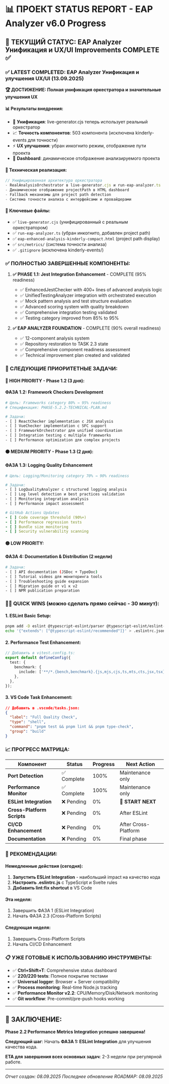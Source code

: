 # 📊 ПРОЕКТ STATUS REPORT - EAP Analyzer v6.0 Progress

## 🎯 **ТЕКУЩИЙ СТАТУС**: EAP Analyzer Унификация и UX/UI Improvements COMPLETE ✅

### ✅ **LATEST COMPLETED: EAP Analyzer Унификация и улучшения UX/UI (13.09.2025)**

**🏆 ДОСТИЖЕНИЕ: Полная унификация оркестратора и значительные улучшения UX**

#### **📊 Результаты внедрения:**

- 🔧 **Унификация**: live-generator.cjs теперь использует реальный оркестратор
- 📈 **Точность компонентов**: 503 компонента (исключена kinderly-events для точности)
- ⚡ **UX улучшения**: убран инкогнито режим, отображение пути проекта
- 🎯 **Dashboard**: динамическое отображение анализируемого проекта

#### **🔬 Техническая реализация:**

```javascript
// Унифицированная архитектура оркестратора
- RealAnalysisOrchestrator в live-generator.cjs и run-eap-analyzer.ts
- Динамическое отображение projectPath в HTML dashboard
- Fallback механизмы для project path detection
- Система точности анализа с интерфейсами и провайдерами
```

#### **📁 Ключевые файлы:**

- ✅ `live-generator.cjs` (унифицированный с реальным оркестратором)
- ✅ `run-eap-analyzer.ts` (убран инкогнито, добавлен project path)
- ✅ `eap-enhanced-analysis-kinderly-compact.html` (project path display)
- ✅ `src/metrics/` (система точности анализа)
- ✅ `.gitignore` (исключена kinderly-events/)

### ✅ **ПОЛНОСТЬЮ ЗАВЕРШЕННЫЕ КОМПОНЕНТЫ:**

1. **✅ PHASE 1.1: Jest Integration Enhancement** - COMPLETE (95% readiness)
   - ✅ EnhancedJestChecker with 400+ lines of advanced analysis logic
   - ✅ UnifiedTestingAnalyzer integration with orchestrated execution
   - ✅ Mock pattern analysis and test structure evaluation
   - ✅ Advanced scoring system with quality breakdown
   - ✅ Comprehensive integration testing validated
   - ✅ Testing category improved from 85% to 95%

2. **✅ EAP ANALYZER FOUNDATION** - COMPLETE (90% overall readiness)
   - ✅ 12-component analysis system
   - ✅ Repository restoration to TASK 2.3 state
   - ✅ Comprehensive component readiness assessment
   - ✅ Technical improvement plan created and validated

### 🚧 **СЛЕДУЮЩИЕ ПРИОРИТЕТНЫЕ ЗАДАЧИ:**

#### **🔴 HIGH PRIORITY - Phase 1.2 (3 дня):**

#### **ФАЗА 1.2: Framework Checkers Development**

```bash
# Цель: Frameworks category 80% → 95% readiness
# Спецификация: PHASE-5.2.2-TECHNICAL-PLAN.md

# Задачи:
- [ ] ReactChecker implementation с JSX analysis
- [ ] VueChecker implementation с SFC support
- [ ] FrameworkOrchestrator для unified coordination
- [ ] Integration testing с multiple frameworks
- [ ] Performance optimization для complex projects
```

#### **🟠 MEDIUM PRIORITY - Phase 1.3 (2 дня):**

#### **ФАЗА 1.3: Logging Quality Enhancement**

```bash
# Цель: Logging/Monitoring category 70% → 90% readiness

# Задачи:
- [ ] LogQualityAnalyzer с structured logging analysis
- [ ] Log level detection и best practices validation
- [ ] Monitoring integration analysis
- [ ] Performance impact assessment
```

```yaml
# GitHub Actions Updates
- [ ] Code coverage threshold (90%+)
- [ ] Performance regression tests
- [ ] Bundle size monitoring
- [ ] Security vulnerability scanning
```

#### **🟡 LOW PRIORITY:**

#### **ФАЗА 4: Documentation & Distribution (2 недели)**

```bash
# Задачи:
- [ ] API documentation (JSDoc + TypeDoc)
- [ ] Tutorial videos для мониторинга tools
- [ ] Troubleshooting guide expansion
- [ ] Migration guide от v1 к v2
- [ ] NPM publication preparation
```

### 🏃‍♂️ **QUICK WINS (можно сделать прямо сейчас - 30 минут):**

#### **1. ESLint Basic Setup:**

```bash
pnpm add -D eslint @typescript-eslint/parser @typescript-eslint/eslint-plugin
echo '{"extends": ["@typescript-eslint/recommended"]}' > .eslintrc.json
```

#### **2. Performance Test Enhancement:**

```typescript
// Добавить в vitest.config.ts:
export default defineConfig({
  test: {
    benchmark: {
      include: ['**/*.{bench,benchmark}.{js,mjs,cjs,ts,mts,cts,jsx,tsx}'],
    },
  },
});
```

#### **3. VS Code Task Enhancement:**

```json
// Добавить в .vscode/tasks.json:
{
  "label": "Full Quality Check",
  "type": "shell",
  "command": "pnpm test && pnpm lint && pnpm type-check",
  "group": "build"
}
```

### 📈 **ПРОГРЕСС МАТРИЦА:**

| Компонент                  | Status      | Progress | Next Action          |
| -------------------------- | ----------- | -------- | -------------------- |
| **Port Detection**         | ✅ Complete | 100%     | Maintenance only     |
| **Performance Monitor**    | ✅ Complete | 100%     | Maintenance only     |
| **ESLint Integration**     | ❌ Pending  | 0%       | 🔴 **START NEXT**    |
| **Cross-Platform Scripts** | ❌ Pending  | 0%       | After ESLint         |
| **CI/CD Enhancement**      | ❌ Pending  | 0%       | After Cross-Platform |
| **Documentation**          | ❌ Pending  | 0%       | Final phase          |

### 🎯 **РЕКОМЕНДАЦИИ:**

#### **Немедленные действия (сегодня):**

1. **Запустить ESLint Integration** - наибольший impact на качество кода
2. **Настроить .eslintrc.js** с TypeScript и Svelte rules
3. **Добавить lint:fix shortcut** в VS Code

#### **Эта неделя:**

1. Завершить ФАЗА 1 (ESLint Integration)
2. Начать ФАЗА 2.3 (Cross-Platform Scripts)

#### **Следующая неделя:**

1. Завершить Cross-Platform Scripts
2. Начать CI/CD Enhancement

### 📋 **УЖЕ ГОТОВЫЕ К ИСПОЛЬЗОВАНИЮ ИНСТРУМЕНТЫ:**

- ✅ **Ctrl+Shift+T**: Comprehensive status dashboard
- ✅ **220/220 tests**: Полное покрытие тестами
- ✅ **Universal logger**: Browser + Server compatibility
- ✅ **Process monitoring**: Real-time Node.js tracking
- ✅ **Performance Monitor v2.2**: CPU/Memory/Disk/Network monitoring
- ✅ **Git workflow**: Pre-commit/pre-push hooks working

---

## 🚀 **ЗАКЛЮЧЕНИЕ:**

**Phase 2.2 Performance Metrics Integration успешно завершена!**

**Следующий шаг**: Начать **ФАЗА 1: ESLint Integration** для улучшения качества кода.

**ETA для завершения всех основных задач**: 2-3 недели при регулярной работе.

---

_Отчет создан: 08.09.2025_
_Последнее обновление ROADMAP: 08.09.2025_
